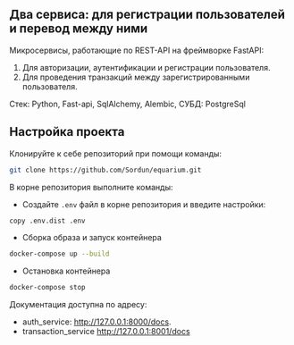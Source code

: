 ## Два сервиса: для регистрации пользователей и перевод между ними

Микросервисы, работающие по REST-API на фреймворке FastAPI:

1) Для авторизации, аутентификации и регистрации пользователя.
2) Для проведения транзакций между зарегистрированными пользователя.

Стек: Python, Fast-api, SqlAlchemy, Alembic, СУБД: PostgreSql

## Настройка проекта

Клонируйте к себе репозиторий при помощи команды:

```bash
git clone https://github.com/Sordun/equarium.git
```

В корне репозитория выполните команды:
- Создайте `.env` файл в корне репозитория и введите настройки:

```bash
copy .env.dist .env
```
- Сборка образа и запуск контейнера

```bash
docker-compose up --build
```

- Остановка контейнера

```bash
docker-compose stop
```

Документация доступна по адресу:
- auth_service: http://127.0.0.1:8000/docs.
- transaction_service http://127.0.0.1:8001/docs